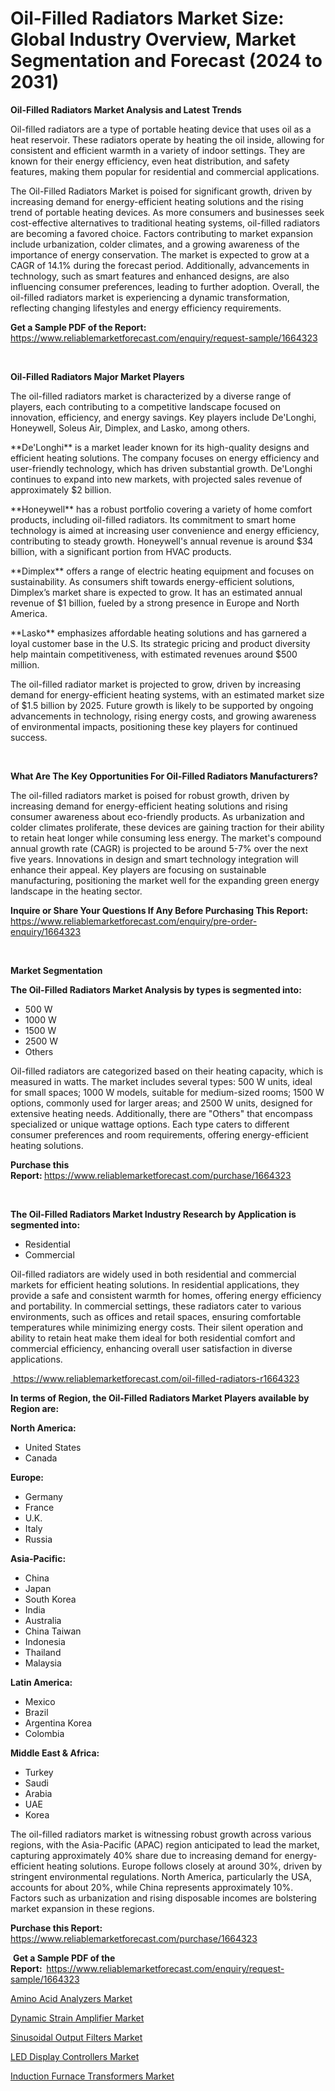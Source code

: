 <p><h1>Oil-Filled Radiators Market Size: Global Industry Overview, Market Segmentation and Forecast (2024 to 2031)</h1></p><p><strong>Oil-Filled Radiators Market Analysis and Latest Trends</strong></p>
<p><p>Oil-filled radiators are a type of portable heating device that uses oil as a heat reservoir. These radiators operate by heating the oil inside, allowing for consistent and efficient warmth in a variety of indoor settings. They are known for their energy efficiency, even heat distribution, and safety features, making them popular for residential and commercial applications.</p><p>The Oil-Filled Radiators Market is poised for significant growth, driven by increasing demand for energy-efficient heating solutions and the rising trend of portable heating devices. As more consumers and businesses seek cost-effective alternatives to traditional heating systems, oil-filled radiators are becoming a favored choice. Factors contributing to market expansion include urbanization, colder climates, and a growing awareness of the importance of energy conservation. The market is expected to grow at a CAGR of 14.1% during the forecast period. Additionally, advancements in technology, such as smart features and enhanced designs, are also influencing consumer preferences, leading to further adoption. Overall, the oil-filled radiators market is experiencing a dynamic transformation, reflecting changing lifestyles and energy efficiency requirements.</p></p>
<p><strong>Get a Sample PDF of the Report:&nbsp;</strong> <a href="https://www.reliablemarketforecast.com/enquiry/request-sample/1664323?utm_campaign=1260&utm_medium=2&utm_source=Github&utm_content=ia&utm_term=28092024&utm_id=oil-filled-radiators">https://www.reliablemarketforecast.com/enquiry/request-sample/1664323</a></p>
<p>&nbsp;</p>
<p><strong>Oil-Filled Radiators Major Market Players</strong></p>
<p><p>The oil-filled radiators market is characterized by a diverse range of players, each contributing to a competitive landscape focused on innovation, efficiency, and energy savings. Key players include De'Longhi, Honeywell, Soleus Air, Dimplex, and Lasko, among others.</p><p>**De'Longhi** is a market leader known for its high-quality designs and efficient heating solutions. The company focuses on energy efficiency and user-friendly technology, which has driven substantial growth. De'Longhi continues to expand into new markets, with projected sales revenue of approximately $2 billion.</p><p>**Honeywell** has a robust portfolio covering a variety of home comfort products, including oil-filled radiators. Its commitment to smart home technology is aimed at increasing user convenience and energy efficiency, contributing to steady growth. Honeywell's annual revenue is around $34 billion, with a significant portion from HVAC products.</p><p>**Dimplex** offers a range of electric heating equipment and focuses on sustainability. As consumers shift towards energy-efficient solutions, Dimplex’s market share is expected to grow. It has an estimated annual revenue of $1 billion, fueled by a strong presence in Europe and North America.</p><p>**Lasko** emphasizes affordable heating solutions and has garnered a loyal customer base in the U.S. Its strategic pricing and product diversity help maintain competitiveness, with estimated revenues around $500 million.</p><p>The oil-filled radiator market is projected to grow, driven by increasing demand for energy-efficient heating systems, with an estimated market size of $1.5 billion by 2025. Future growth is likely to be supported by ongoing advancements in technology, rising energy costs, and growing awareness of environmental impacts, positioning these key players for continued success.</p></p>
<p>&nbsp;</p>
<p><strong>What Are The Key Opportunities For Oil-Filled Radiators Manufacturers?</strong></p>
<p><p>The oil-filled radiators market is poised for robust growth, driven by increasing demand for energy-efficient heating solutions and rising consumer awareness about eco-friendly products. As urbanization and colder climates proliferate, these devices are gaining traction for their ability to retain heat longer while consuming less energy. The market's compound annual growth rate (CAGR) is projected to be around 5-7% over the next five years. Innovations in design and smart technology integration will enhance their appeal. Key players are focusing on sustainable manufacturing, positioning the market well for the expanding green energy landscape in the heating sector.</p></p>
<p><strong>Inquire or Share Your Questions If Any Before Purchasing This Report:</strong> <a href="https://www.reliablemarketforecast.com/enquiry/pre-order-enquiry/1664323?utm_campaign=1260&utm_medium=2&utm_source=Github&utm_content=ia&utm_term=28092024&utm_id=oil-filled-radiators">https://www.reliablemarketforecast.com/enquiry/pre-order-enquiry/1664323</a></p>
<p>&nbsp;</p>
<p><strong>Market Segmentation</strong></p>
<p><strong>The Oil-Filled Radiators Market Analysis by types is segmented into:</strong></p>
<p><ul><li>500 W</li><li>1000 W</li><li>1500 W</li><li>2500 W</li><li>Others</li></ul></p>
<p><p>Oil-filled radiators are categorized based on their heating capacity, which is measured in watts. The market includes several types: 500 W units, ideal for small spaces; 1000 W models, suitable for medium-sized rooms; 1500 W options, commonly used for larger areas; and 2500 W units, designed for extensive heating needs. Additionally, there are "Others" that encompass specialized or unique wattage options. Each type caters to different consumer preferences and room requirements, offering energy-efficient heating solutions.</p></p>
<p><strong>Purchase this Report:&nbsp;</strong><a href="https://www.reliablemarketforecast.com/purchase/1664323?utm_campaign=1260&utm_medium=2&utm_source=Github&utm_content=ia&utm_term=28092024&utm_id=oil-filled-radiators">https://www.reliablemarketforecast.com/purchase/1664323</a></p>
<p>&nbsp;</p>
<p><strong>The Oil-Filled Radiators Market Industry Research by Application is segmented into:</strong></p>
<p><ul><li>Residential</li><li>Commercial</li></ul></p>
<p><p>Oil-filled radiators are widely used in both residential and commercial markets for efficient heating solutions. In residential applications, they provide a safe and consistent warmth for homes, offering energy efficiency and portability. In commercial settings, these radiators cater to various environments, such as offices and retail spaces, ensuring comfortable temperatures while minimizing energy costs. Their silent operation and ability to retain heat make them ideal for both residential comfort and commercial efficiency, enhancing overall user satisfaction in diverse applications.</p></p>
<p><a href="https://www.reliablemarketforecast.com/oil-filled-radiators-r1664323?utm_campaign=1260&utm_medium=2&utm_source=Github&utm_content=ia&utm_term=28092024&utm_id=oil-filled-radiators">&nbsp;https://www.reliablemarketforecast.com/oil-filled-radiators-r1664323</a></p>
<p><strong>In terms of Region, the Oil-Filled Radiators Market Players available by Region are:</strong></p>
<p>
    <p> <strong> North America: </strong>
        <ul>
            <li>United States</li>
            <li>Canada</li>
        </ul>
        </p> 
    <p> <strong> Europe: </strong>
        <ul>
            <li>Germany</li>
            <li>France</li>
            <li>U.K.</li>
            <li>Italy</li>
            <li>Russia</li>
        </ul>
        </p> 
    <p> <strong> Asia-Pacific: </strong>
        <ul>
            <li>China</li>
            <li>Japan</li>
            <li>South Korea</li>
            <li>India</li>
            <li>Australia</li>
            <li>China Taiwan</li>
            <li>Indonesia</li>
            <li>Thailand</li>
            <li>Malaysia</li>
        </ul>
        </p> 
    <p> <strong> Latin America: </strong>
        <ul>
            <li>Mexico</li>
            <li>Brazil</li>
            <li>Argentina Korea</li>
            <li>Colombia</li>
        </ul>
        </p> 
    <p> <strong> Middle East & Africa: </strong>
        <ul>
            <li>Turkey</li>
            <li>Saudi</li>
            <li>Arabia</li>
            <li>UAE</li>
            <li>Korea</li>
        </ul>
    </p>
    </p>
<p><p>The oil-filled radiators market is witnessing robust growth across various regions, with the Asia-Pacific (APAC) region anticipated to lead the market, capturing approximately 40% share due to increasing demand for energy-efficient heating solutions. Europe follows closely at around 30%, driven by stringent environmental regulations. North America, particularly the USA, accounts for about 20%, while China represents approximately 10%. Factors such as urbanization and rising disposable incomes are bolstering market expansion in these regions.</p></p>
<p><strong>Purchase this Report: </strong><a href="https://www.reliablemarketforecast.com/purchase/1664323?utm_campaign=1260&utm_medium=2&utm_source=Github&utm_content=ia&utm_term=28092024&utm_id=oil-filled-radiators">https://www.reliablemarketforecast.com/purchase/1664323</a></p>
<p>&nbsp;<strong>Get a Sample PDF of the Report:&nbsp;&nbsp;</strong><a href="https://www.reliablemarketforecast.com/enquiry/request-sample/1664323?utm_campaign=1260&utm_medium=2&utm_source=Github&utm_content=ia&utm_term=28092024&utm_id=oil-filled-radiators">https://www.reliablemarketforecast.com/enquiry/request-sample/1664323</a></p>
<p><strong></strong></p>
<p><p><a href="https://www.linkedin.com/pulse/amino-acid-analyzers-market-global-insights-regional-analysis-wazee?utm_campaign=1260&utm_medium=2&utm_source=Github&utm_content=ia&utm_term=28092024&utm_id=oil-filled-radiators">Amino Acid Analyzers Market</a></p><p><a href="https://issuu.com/reportprime-2/docs/dynamic-strain-amplifier-market-siz_a1e6aa81d26ac5?utm_campaign=1260&utm_medium=2&utm_source=Github&utm_content=ia&utm_term=28092024&utm_id=oil-filled-radiators">Dynamic Strain Amplifier Market</a></p><p><a href="https://www.linkedin.com/pulse/market-dynamics-future-trends-global-sinusoidal-output-souke?utm_campaign=1260&utm_medium=2&utm_source=Github&utm_content=ia&utm_term=28092024&utm_id=oil-filled-radiators">Sinusoidal Output Filters Market</a></p><p><a href="https://issuu.com/reportprime-2/docs/led-display-controllers-market-size_e1d08ccf4e936f?utm_campaign=1260&utm_medium=2&utm_source=Github&utm_content=ia&utm_term=28092024&utm_id=oil-filled-radiators">LED Display Controllers Market</a></p><p><a href="https://github.com/dringals/Market-Research-Report-List-6/blob/main/induction-furnace-transformers-market.md?utm_campaign=1260&utm_medium=2&utm_source=Github&utm_content=ia&utm_term=28092024&utm_id=oil-filled-radiators">Induction Furnace Transformers Market</a></p></p>
